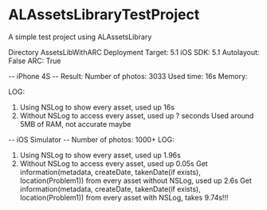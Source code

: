 ALAssetsLibraryTestProject
==========================

A simple test project using ALAssetsLibrary

Directory AssetsLibWithARC
Deployment Target:  5.1
iOS SDK:            5.1
Autolayout:         False
ARC:                True

-- iPhone 4S --
Result:
Number of photos:   3033
Used time:          16s
Memory:             

LOG:
1. Using NSLog to show every asset, used up 16s
2. Without NSLog to access every asset, used up ? seconds
	Used around 5MB of RAM, not accurate maybe

-- iOS Simulator --
Number of photos:   1000+
LOG:
1. Using NSLog to show every asset, used up 1.96s
2. Without NSLog to access every asset, used up 0.05s
	Get information(metadata, createDate, takenDate(if exists), location(Problem1)) from every asset without NSLog, used up 2.6s
	Get information(metadata, createDate, takenDate(if exists), location(Problem1)) from every asset with NSLog, takes 9.74s!!!
